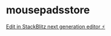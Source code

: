 # mousepadsstore

[Edit in StackBlitz next generation editor ⚡️](https://stackblitz.com/~/github.com/jowikroon/mousepadsstore)
